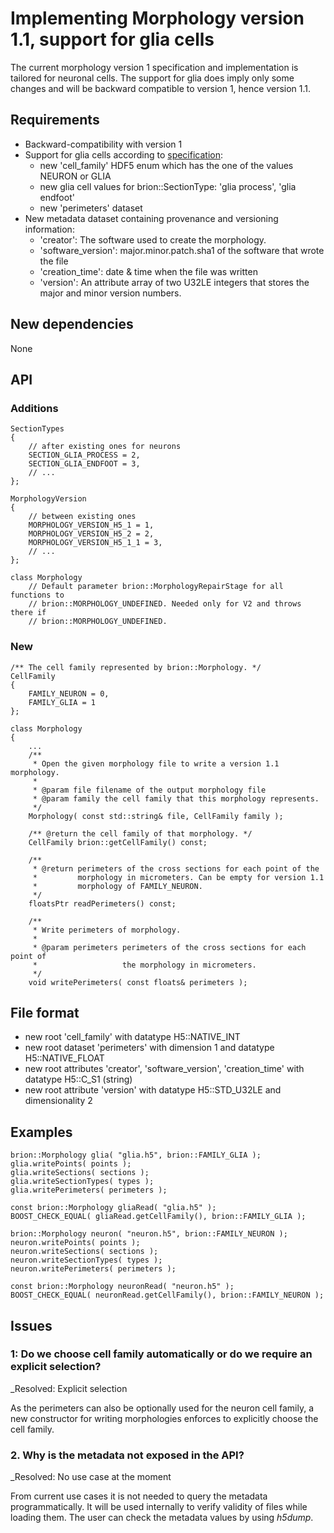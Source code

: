 Implementing Morphology version 1.1, support for glia cells
============

The current morphology version 1 specification and implementation is tailored
for neuronal cells. The support for glia does imply only some changes and will
be backward compatible to version 1, hence version 1.1.

## Requirements

* Backward-compatibility with version 1
* Support for glia cells according to
  [specification](https://bbpcode.epfl.ch/code/#/c/22473/20/source/h5v1.rst):
  * new 'cell_family' HDF5 enum which has the one of the values NEURON or GLIA
  * new glia cell values for brion::SectionType: 'glia process', 'glia endfoot'
  * new 'perimeters' dataset
* New metadata dataset containing provenance and versioning information:
  * 'creator': The software used to create the morphology.
  * 'software_version': major.minor.patch.sha1 of the software that wrote the
    file
  * 'creation_time': date & time when the file was written
  * 'version': An attribute array of two U32LE integers that stores the major
    and minor version numbers.

## New dependencies

None

## API

### Additions

    SectionTypes
    {
        // after existing ones for neurons
        SECTION_GLIA_PROCESS = 2,
        SECTION_GLIA_ENDFOOT = 3,
        // ...
    };

    MorphologyVersion
    {
        // between existing ones
        MORPHOLOGY_VERSION_H5_1 = 1,
        MORPHOLOGY_VERSION_H5_2 = 2,
        MORPHOLOGY_VERSION_H5_1_1 = 3,
        // ...
    };

    class Morphology
        // Default parameter brion::MorphologyRepairStage for all functions to
        // brion::MORPHOLOGY_UNDEFINED. Needed only for V2 and throws there if
        // brion::MORPHOLOGY_UNDEFINED.

### New

    /** The cell family represented by brion::Morphology. */
    CellFamily
    {
        FAMILY_NEURON = 0,
        FAMILY_GLIA = 1
    };

    class Morphology
    {
        ...
        /**
         * Open the given morphology file to write a version 1.1 morphology.
         *
         * @param file filename of the output morphology file
         * @param family the cell family that this morphology represents.
         */
        Morphology( const std::string& file, CellFamily family );

        /** @return the cell family of that morphology. */
        CellFamily brion::getCellFamily() const;

        /**
         * @return perimeters of the cross sections for each point of the
         *         morphology in micrometers. Can be empty for version 1.1
         *         morphology of FAMILY_NEURON.
         */
        floatsPtr readPerimeters() const;

        /**
         * Write perimeters of morphology.
         *
         * @param perimeters perimeters of the cross sections for each point of
         *                   the morphology in micrometers.
         */
        void writePerimeters( const floats& perimeters );

## File format

* new root 'cell_family' with datatype H5::NATIVE_INT
* new root dataset 'perimeters' with dimension 1 and datatype H5::NATIVE_FLOAT
* new root attributes 'creator', 'software_version', 'creation_time' with
  datatype H5::C_S1 (string)
* new root attribute 'version' with datatype H5::STD_U32LE and dimensionality 2

## Examples

    brion::Morphology glia( "glia.h5", brion::FAMILY_GLIA );
    glia.writePoints( points );
    glia.writeSections( sections );
    glia.writeSectionTypes( types );
    glia.writePerimeters( perimeters );

    const brion::Morphology gliaRead( "glia.h5" );
    BOOST_CHECK_EQUAL( gliaRead.getCellFamily(), brion::FAMILY_GLIA );

    brion::Morphology neuron( "neuron.h5", brion::FAMILY_NEURON );
    neuron.writePoints( points );
    neuron.writeSections( sections );
    neuron.writeSectionTypes( types );
    neuron.writePerimeters( perimeters );

    const brion::Morphology neuronRead( "neuron.h5" );
    BOOST_CHECK_EQUAL( neuronRead.getCellFamily(), brion::FAMILY_NEURON );

## Issues

### 1: Do we choose cell family automatically or do we require an explicit selection?

_Resolved: Explicit selection

As the perimeters can also be optionally used for the neuron cell family, a new
constructor for writing morphologies enforces to explicitly choose the cell
family.

### 2. Why is the metadata not exposed in the API?

_Resolved: No use case at the moment

From current use cases it is not needed to query the metadata programmatically.
It will be used internally to verify validity of files while loading them. The
user can check the metadata values by using _h5dump_.
